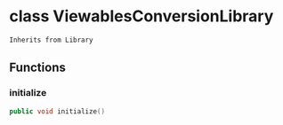 # class ViewablesConversionLibrary


```cpp
Inherits from Library
```



## Functions

### initialize

```cpp
public void initialize()
```




